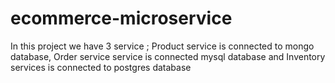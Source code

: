 # ecommerce-microservice
In this project we have 3 service ; Product service is connected to mongo database, Order service service is connected  mysql database and Inventory services is connected to postgres database
